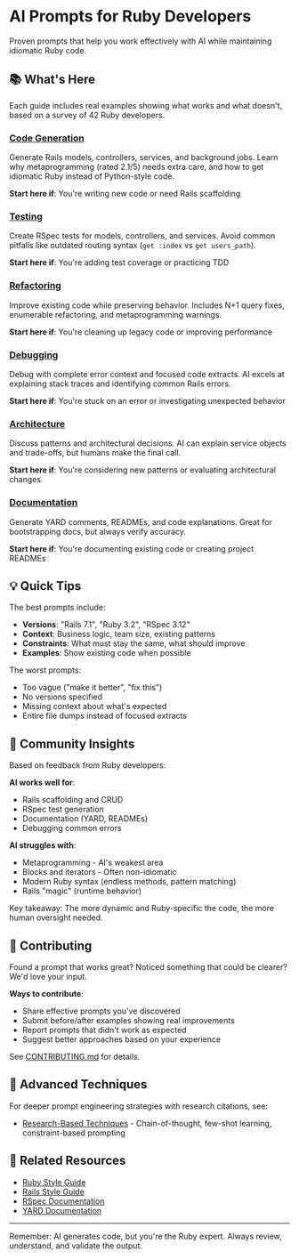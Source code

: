 # AI Prompts for Ruby Developers

Proven prompts that help you work effectively with AI while maintaining idiomatic Ruby code.

## 📚 What's Here

Each guide includes real examples showing what works and what doesn't, based on a survey of 42 Ruby developers.

### [Code Generation](./code-generation/)
Generate Rails models, controllers, services, and background jobs. Learn why metaprogramming (rated 2.1/5) needs extra care, and how to get idiomatic Ruby instead of Python-style code.

**Start here if**: You're writing new code or need Rails scaffolding

### [Testing](./testing/)
Create RSpec tests for models, controllers, and services. Avoid common pitfalls like outdated routing syntax (`get :index` vs `get users_path`).

**Start here if**: You're adding test coverage or practicing TDD

### [Refactoring](./refactoring/)
Improve existing code while preserving behavior. Includes N+1 query fixes, enumerable refactoring, and metaprogramming warnings.

**Start here if**: You're cleaning up legacy code or improving performance

### [Debugging](./debugging/)
Debug with complete error context and focused code extracts. AI excels at explaining stack traces and identifying common Rails errors.

**Start here if**: You're stuck on an error or investigating unexpected behavior

### [Architecture](./architecture/)
Discuss patterns and architectural decisions. AI can explain service objects and trade-offs, but humans make the final call.

**Start here if**: You're considering new patterns or evaluating architectural changes

### [Documentation](./documentation/)
Generate YARD comments, READMEs, and code explanations. Great for bootstrapping docs, but always verify accuracy.

**Start here if**: You're documenting existing code or creating project READMEs

## 💡 Quick Tips

The best prompts include:
- **Versions**: "Rails 7.1", "Ruby 3.2", "RSpec 3.12"
- **Context**: Business logic, team size, existing patterns
- **Constraints**: What must stay the same, what should improve
- **Examples**: Show existing code when possible

The worst prompts:
- Too vague ("make it better", "fix this")
- No versions specified
- Missing context about what's expected
- Entire file dumps instead of focused extracts

## 🤝 Community Insights

Based on feedback from Ruby developers:

**AI works well for**:
- Rails scaffolding and CRUD
- RSpec test generation
- Documentation (YARD, READMEs)
- Debugging common errors

**AI struggles with**:
- Metaprogramming - AI's weakest area
- Blocks and iterators - Often non-idiomatic
- Modern Ruby syntax (endless methods, pattern matching)
- Rails "magic" (runtime behavior)

Key takeaway: The more dynamic and Ruby-specific the code, the more human oversight needed.

## 🌟 Contributing

Found a prompt that works great? Noticed something that could be clearer? We'd love your input.

**Ways to contribute**:
- Share effective prompts you've discovered
- Submit before/after examples showing real improvements
- Report prompts that didn't work as expected
- Suggest better approaches based on your experience

See [CONTRIBUTING.md](../CONTRIBUTING.md) for details.

## 📖 Advanced Techniques

For deeper prompt engineering strategies with research citations, see:
- [Research-Based Techniques](./code-generation/research-based-techniques.md) - Chain-of-thought, few-shot learning, constraint-based prompting

## 🔗 Related Resources

- [Ruby Style Guide](https://rubystyle.guide/)
- [Rails Style Guide](https://rails.rubystyle.guide/)
- [RSpec Documentation](https://rspec.info/)
- [YARD Documentation](https://yardoc.org/)

---

Remember: AI generates code, but you're the Ruby expert. Always review, understand, and validate the output.
